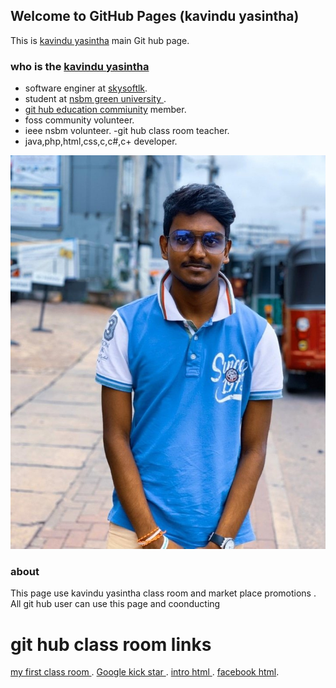## Welcome to GitHub Pages (kavindu yasintha)

This is  [kavindu yasintha](https://github.com/kavindyasinthasilva) main Git hub page.

### who is the [kavindu yasintha](https://github.com/kavindyasinthasilva) 

- software enginer at [skysoftlk](https://github.com/skysoftlk).
- student at [nsbm green university ](http://www.nsbm.ac.lk/).
-  [git hub education commiunity](https://education.github.community/u/kavindyasinthasilva/summary) member.
- foss community volunteer.
- ieee nsbm volunteer.
-git hub class room teacher.
- java,php,html,css,c,c#,c+ developer.

![Image](https://github.com/kavindyasinthasilva/hello-world/blob/master/EISeQlIW4AAgCh1.jpg)

### about
This page use kavindu yasintha class room and market place promotions .
All git hub user can use this page and coonducting

# git hub class room links

[my first class room ](https://classroom.github.com/a/WupDIoOW).
[Google kick star ](https://classroom.github.com/a/Z3VdOcYe).
[intro html  ](https://classroom.github.com/a/Sfg1RL-c).
[facebook html](https://classroom.github.com/a/bfHGmHIn).







